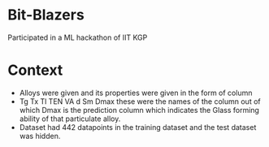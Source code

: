 # Bit-Blazers
Participated in a ML hackathon of IIT KGP
# Context
- Alloys were given and its properties were given in the form of column
- Tg	Tx	Tl	TEN	VA	d	Sm	Dmax these were the names of the column out of which Dmax is the prediction column which indicates the Glass forming ability of that particulate alloy.
- Dataset had 442 datapoints in the training dataset and the test dataset was hidden.
